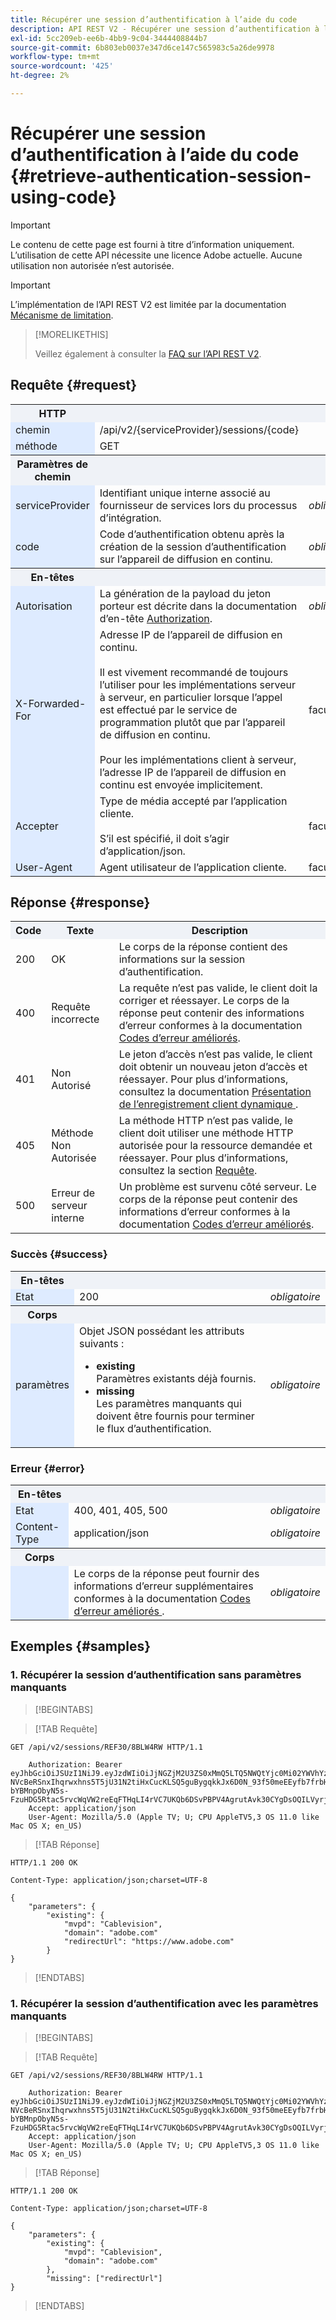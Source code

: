 ```yaml
---
title: Récupérer une session d’authentification à l’aide du code
description: API REST V2 - Récupérer une session d’authentification à l’aide du code
exl-id: 5cc209eb-ee6b-4bb9-9c04-3444408844b7
source-git-commit: 6b803eb0037e347d6ce147c565983c5a26de9978
workflow-type: tm+mt
source-wordcount: '425'
ht-degree: 2%

---
```


# Récupérer une session d’authentification à l’aide du code {#retrieve-authentication-session-using-code}

>[!IMPORTANT]
>
> Le contenu de cette page est fourni à titre d’information uniquement. L’utilisation de cette API nécessite une licence Adobe actuelle. Aucune utilisation non autorisée n’est autorisée.

>[!IMPORTANT]
>
> L’implémentation de l’API REST V2 est limitée par la documentation [Mécanisme de limitation](/help/authentication/integration-guide-programmers/throttling-mechanism.md).

>[!MORELIKETHIS]
>
> Veillez également à consulter la [FAQ sur l’API REST V2](/help/authentication/integration-guide-programmers/rest-apis/rest-api-v2/rest-api-v2-faqs.md#authentication-phase-faqs-general).

## Requête {#request}

<table style="table-layout:auto">
   <tr>
      <th style="background-color: #EFF2F7;">HTTP</th>
      <th style="background-color: #EFF2F7;"></th>
      <th style="background-color: #EFF2F7;"></th>
   </tr>
   <tr>
      <td style="background-color: #DEEBFF;">chemin</td>
      <td>/api/v2/{serviceProvider}/sessions/{code}</td>
      <td></td>
   </tr>
   <tr>
      <td style="background-color: #DEEBFF;">méthode</td>
      <td>GET</td>
      <td></td>
   </tr>
   <tr>
      <th style="background-color: #EFF2F7;">Paramètres de chemin</th>
      <th style="background-color: #EFF2F7;"></th>
      <th style="background-color: #EFF2F7;"></th>
   </tr>
   <tr>
      <td style="background-color: #DEEBFF;">serviceProvider</td>
      <td>Identifiant unique interne associé au fournisseur de services lors du processus d’intégration.</td>
      <td><i>obligatoire</i></td>
   </tr>
    <tr>
      <td style="background-color: #DEEBFF;">code</td>
      <td>Code d’authentification obtenu après la création de la session d’authentification sur l’appareil de diffusion en continu.</td>
      <td><i>obligatoire</i></td>
   </tr>
   <tr>
      <th style="background-color: #EFF2F7;">En-têtes</th>
      <th style="background-color: #EFF2F7;"></th>
      <th style="background-color: #EFF2F7;"></th>
   </tr>
   <tr>
      <td style="background-color: #DEEBFF;">Autorisation</td>
      <td>La génération de la payload du jeton porteur est décrite dans la documentation d’en-tête <a href="../../appendix/headers/rest-api-v2-appendix-headers-authorization.md">Authorization</a>.</td>
      <td><i>obligatoire</i></td>
   </tr>
   <tr>
      <td style="background-color: #DEEBFF;">X-Forwarded-For</td>
      <td>
         Adresse IP de l’appareil de diffusion en continu.
         <br/><br/>
         Il est vivement recommandé de toujours l’utiliser pour les implémentations serveur à serveur, en particulier lorsque l’appel est effectué par le service de programmation plutôt que par l’appareil de diffusion en continu.
         <br/><br/>
         Pour les implémentations client à serveur, l’adresse IP de l’appareil de diffusion en continu est envoyée implicitement.
      </td> 
      <td>facultatif</td>
   </tr>
   <tr>
      <td style="background-color: #DEEBFF;">Accepter</td>
      <td>
         Type de média accepté par l’application cliente.
         <br/><br/>
         S’il est spécifié, il doit s’agir d’application/json.
      </td>
      <td>facultatif</td>
   </tr>
   <tr>
      <td style="background-color: #DEEBFF;">User-Agent</td>
      <td>Agent utilisateur de l’application cliente.</td>
      <td>facultatif</td>
   </tr>
</table>

## Réponse {#response}

<table style="table-layout:auto">
   <tr>
      <th style="background-color: #EFF2F7;">Code</th>
      <th style="background-color: #EFF2F7;">Texte</th>
      <th style="background-color: #EFF2F7;">Description</th>
   </tr>
   <tr>
      <td>200</td>
      <td>OK</td>
      <td>
        Le corps de la réponse contient des informations sur la session d’authentification.
      </td>
   </tr>
   <tr>
      <td>400</td>
      <td>Requête incorrecte</td>
      <td>
        La requête n’est pas valide, le client doit la corriger et réessayer. Le corps de la réponse peut contenir des informations d’erreur conformes à la documentation <a href="../../../../features-standard/error-reporting/enhanced-error-codes.md">Codes d’erreur améliorés</a>.
      </td>
   </tr>
   <tr>
      <td>401</td>
      <td>Non Autorisé</td>
      <td>
        Le jeton d’accès n’est pas valide, le client doit obtenir un nouveau jeton d’accès et réessayer. Pour plus d’informations, consultez la documentation <a href="../../../rest-api-dcr/dynamic-client-registration-overview.md"> Présentation de l’enregistrement client dynamique </a> .
      </td>
   </tr>
   <tr>
      <td>405</td>
      <td>Méthode Non Autorisée</td>
      <td>
        La méthode HTTP n’est pas valide, le client doit utiliser une méthode HTTP autorisée pour la ressource demandée et réessayer. Pour plus d’informations, consultez la section <a href="#request">Requête</a>.
      </td>
   </tr>
   <tr>
      <td>500</td>
      <td>Erreur de serveur interne</td>
      <td>
        Un problème est survenu côté serveur. Le corps de la réponse peut contenir des informations d’erreur conformes à la documentation <a href="../../../../features-standard/error-reporting/enhanced-error-codes.md">Codes d’erreur améliorés</a>.
      </td>
   </tr>
</table>

### Succès {#success}

<table style="table-layout:auto">
   <tr>
      <th style="background-color: #EFF2F7;">En-têtes</th>
      <th style="background-color: #EFF2F7"></th>
      <th style="background-color: #EFF2F7;"></th>
   </tr>
   <tr>
      <td style="background-color: #DEEBFF;">Etat</td>
      <td>200</td>
      <td><i>obligatoire</i></td>
   </tr>
   <tr>
      <th style="background-color: #EFF2F7;">Corps</th>
      <th style="background-color: #EFF2F7"></th>
      <th style="background-color: #EFF2F7;"></th>
   </tr>
   <tr>
      <td style="background-color: #DEEBFF;">paramètres</td>
      <td>
         Objet JSON possédant les attributs suivants :
         <ul>
            <li><b>existing</b><br/>Paramètres existants déjà fournis.</li>
            <li><b>missing</b><br/>Les paramètres manquants qui doivent être fournis pour terminer le flux d’authentification.</li>
         </ul>
      </td>
      <td><i>obligatoire</i></td>
</table>

### Erreur {#error}

<table style="table-layout:auto">
   <tr>
      <th style="background-color: #EFF2F7;">En-têtes</th>
      <th style="background-color: #EFF2F7;"></th>
      <th style="background-color: #EFF2F7;"></th>
   </tr>
   <tr>
      <td style="background-color: #DEEBFF;">Etat</td>
      <td>400, 401, 405, 500</td>
      <td><i>obligatoire</i></td>
   </tr>
   <tr>
      <td style="background-color: #DEEBFF;">Content-Type</td>
      <td>application/json</td>
      <td><i>obligatoire</i></td>
   </tr>
   <tr>
      <th style="background-color: #EFF2F7;">Corps</th>
      <th style="background-color: #EFF2F7;"></th>
      <th style="background-color: #EFF2F7;"></th>
   </tr>
   <tr>
      <td style="background-color: #DEEBFF;"></td>
      <td>Le corps de la réponse peut fournir des informations d’erreur supplémentaires conformes à la documentation <a href="../../../../features-standard/error-reporting/enhanced-error-codes.md"> Codes d’erreur améliorés </a>.</td>
      <td><i>obligatoire</i></td>
   </tr>
</table>

## Exemples {#samples}

### 1. Récupérer la session d’authentification sans paramètres manquants

>[!BEGINTABS]

>[!TAB Requête]

```HTTPS
GET /api/v2/sessions/REF30/8BLW4RW HTTP/1.1
 
    Authorization: Bearer eyJhbGciOiJSUzI1NiJ9.eyJzdWIiOiJjNGZjM2U3ZS0xMmQ5LTQ5NWQtYjc0Mi02YWVhYzhhNDkwZTciLCJuYmYiOjE3MjQwODc4NjgsImlzcyI6ImF1dGguYWRvYmUuY29tIiwic2NvcGVzIjoiYXBpOmNsaWVudDp2MiIsImV4cCI6MTcyNDEwOTQ2OCwiaWF0IjoxNzI0MDg3ODY4fQ.DJ9GFl_yKAp2Qw-NVcBeRSnxIhqrwxhns5T5jU31N2tiHxCucKLSQ5guBygqkkJx6D0N_93f50meEEyfb7frbHhVHHwmRjHYjkfrWqHCpviwVjVZKKwl8Y3FEMb0bjKIB8p_E3txX9IbzeNGWRufZBRh2sxB5Q9B7XYINpVfh8s_sFvskrbDu5c01neCx5kEagEW5CtE0_EXTgEb5FSr_SfQG3UUu_iwlkOggOh_kOP_5GueElf9jn-bYBMnpObyN5s-FzuHDG5Rtac5rvcWqVW2reEqFTHqLI4rVC7UKQb6DSvPBPV4AgrutAvk30CYgDsOQILVyrjniincp7r9Ww
    Accept: application/json
    User-Agent: Mozilla/5.0 (Apple TV; U; CPU AppleTV5,3 OS 11.0 like Mac OS X; en_US)
```

>[!TAB Réponse]

```HTTPS
HTTP/1.1 200 OK

Content-Type: application/json;charset=UTF-8

{        
    "parameters": {
        "existing": {
            "mvpd": "Cablevision",
            "domain": "adobe.com"
            "redirectUrl": "https://www.adobe.com"        
        }
}
```

>[!ENDTABS]

### 1. Récupérer la session d’authentification avec les paramètres manquants

>[!BEGINTABS]

>[!TAB Requête]

```HTTPS
GET /api/v2/sessions/REF30/8BLW4RW HTTP/1.1
 
    Authorization: Bearer eyJhbGciOiJSUzI1NiJ9.eyJzdWIiOiJjNGZjM2U3ZS0xMmQ5LTQ5NWQtYjc0Mi02YWVhYzhhNDkwZTciLCJuYmYiOjE3MjQwODc4NjgsImlzcyI6ImF1dGguYWRvYmUuY29tIiwic2NvcGVzIjoiYXBpOmNsaWVudDp2MiIsImV4cCI6MTcyNDEwOTQ2OCwiaWF0IjoxNzI0MDg3ODY4fQ.DJ9GFl_yKAp2Qw-NVcBeRSnxIhqrwxhns5T5jU31N2tiHxCucKLSQ5guBygqkkJx6D0N_93f50meEEyfb7frbHhVHHwmRjHYjkfrWqHCpviwVjVZKKwl8Y3FEMb0bjKIB8p_E3txX9IbzeNGWRufZBRh2sxB5Q9B7XYINpVfh8s_sFvskrbDu5c01neCx5kEagEW5CtE0_EXTgEb5FSr_SfQG3UUu_iwlkOggOh_kOP_5GueElf9jn-bYBMnpObyN5s-FzuHDG5Rtac5rvcWqVW2reEqFTHqLI4rVC7UKQb6DSvPBPV4AgrutAvk30CYgDsOQILVyrjniincp7r9Ww
    Accept: application/json
    User-Agent: Mozilla/5.0 (Apple TV; U; CPU AppleTV5,3 OS 11.0 like Mac OS X; en_US)
```

>[!TAB Réponse]

```HTTPS
HTTP/1.1 200 OK

Content-Type: application/json;charset=UTF-8

{        
    "parameters": {
        "existing": {
            "mvpd": "Cablevision",
            "domain": "adobe.com"
        },
        "missing": ["redirectUrl"]
}
```

>[!ENDTABS]

